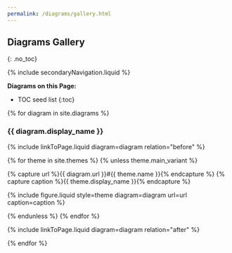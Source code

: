 ```yaml
---
permalink: /diagrams/gallery.html
---
```

## Diagrams Gallery
{: .no_toc}

{% include secondaryNavigation.liquid %}

**Diagrams on this Page:**

* TOC seed list
{:toc}

{% for diagram in site.diagrams %}

### {{ diagram.display_name }}

{% include linkToPage.liquid diagram=diagram relation="before" %}

<div class="image-gallery">

{% for theme in site.themes %}
{% unless theme.main_variant %}

{% capture url %}{{ diagram.url }}#{{ theme.name }}{% endcapture %}
{% capture caption %}{{ theme.display_name }}{% endcapture %}

{% include figure.liquid style=theme diagram=diagram url=url caption=caption %}

{% endunless %}
{% endfor %}

</div>

{% include linkToPage.liquid diagram=diagram relation="after" %}

{% endfor %}
